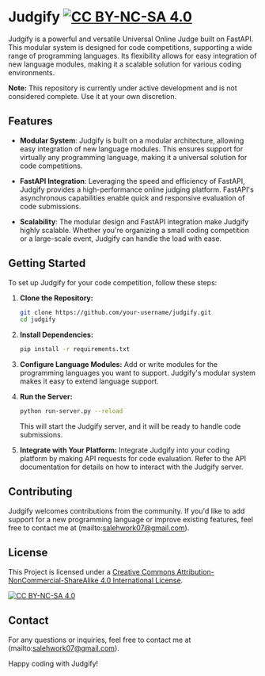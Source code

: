 # Judgify  [![CC BY-NC-SA 4.0][cc-by-nc-sa-shield]][cc-by-nc-sa] 

Judgify is a powerful and versatile Universal Online Judge built on FastAPI. This modular system is designed for code competitions, supporting a wide range of programming languages. Its flexibility allows for easy integration of new language modules, making it a scalable solution for various coding environments.

**Note:** This repository is currently under active development and is not considered complete. Use it at your own discretion.

## Features

- **Modular System**: Judgify is built on a modular architecture, allowing easy integration of new language modules. This ensures support for virtually any programming language, making it a universal solution for code competitions.

- **FastAPI Integration**: Leveraging the speed and efficiency of FastAPI, Judgify provides a high-performance online judging platform. FastAPI's asynchronous capabilities enable quick and responsive evaluation of code submissions.

- **Scalability**: The modular design and FastAPI integration make Judgify highly scalable. Whether you're organizing a small coding competition or a large-scale event, Judgify can handle the load with ease.

## Getting Started

To set up Judgify for your code competition, follow these steps:

1. **Clone the Repository:**
   ```bash
   git clone https://github.com/your-username/judgify.git
   cd judgify
   ```

2. **Install Dependencies:**
   ```bash
   pip install -r requirements.txt
   ```

3. **Configure Language Modules:**
   Add or write modules for the programming languages you want to support. Judgify's modular system makes it easy to extend language support.

4. **Run the Server:**
   ```bash
   python run-server.py --reload
   ```
   This will start the Judgify server, and it will be ready to handle code submissions.

5. **Integrate with Your Platform:**
   Integrate Judgify into your coding platform by making API requests for code evaluation. Refer to the API documentation for details on how to interact with the Judgify server.

## Contributing

Judgify welcomes contributions from the community. If you'd like to add support for a new programming language or improve existing features, feel free to contact me at (mailto:salehwork07@gmail.com).

## License

This Project is licensed under a
[Creative Commons Attribution-NonCommercial-ShareAlike 4.0 International License][cc-by-nc-sa].

[![CC BY-NC-SA 4.0][cc-by-nc-sa-image]][cc-by-nc-sa]

[cc-by-nc-sa]: http://creativecommons.org/licenses/by-nc-sa/4.0/
[cc-by-nc-sa-image]: https://licensebuttons.net/l/by-nc-sa/4.0/88x31.png
[cc-by-nc-sa-shield]: https://img.shields.io/badge/License-CC%20BY--NC--SA%204.0-lightgrey.svg

## Contact

For any questions or inquiries, feel free to contact me at (mailto:salehwork07@gmail.com).

Happy coding with Judgify!
